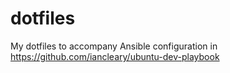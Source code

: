 # dotfiles
My dotfiles to accompany Ansible configuration in https://github.com/iancleary/ubuntu-dev-playbook
